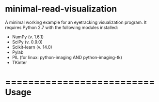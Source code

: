 minimal-read-visualization
==========================

A minimal working example for an eyetracking visualization program.
It requires Python 2.7 with the following modules installed:
  - NumPy (v. 1.6.1)
  - SciPy (v. 0.9.0)
  - Scikit-learn (v. 14.0)
  - Pylab
  - PIL (for linux: python-imaging AND python-imaging-tk)
  - TKinter

==========================
Usage
==========================
